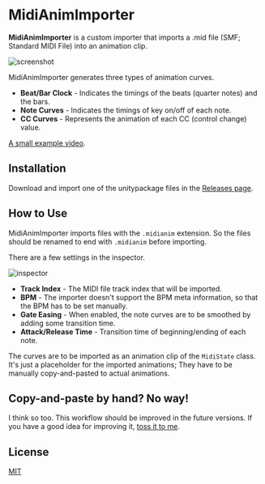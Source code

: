 MidiAnimImporter
================

**MidiAnimImporter** is a custom importer that imports a .mid file (SMF;
Standard MIDI File) into an animation clip.

![screenshot](https://i.imgur.com/fJtYbnVl.png)

MidiAnimImporter generates three types of animation curves.

- **Beat/Bar Clock** - Indicates the timings of the beats (quarter notes) and
  the bars.
- **Note Curves** - Indicates the timings of key on/off of each note.
- **CC Curves** - Represents the animation of each CC (control change) value.

[A small example video](http://radiumsoftware.tumblr.com/post/165638886043).

Installation
------------

Download and import one of the unitypackage files in the [Releases page].

[Releases page]: https://github.com/keijiro/MidiAnimImporter/releases

How to Use
----------

MidiAnimImporter imports files with the `.midianim` extension. So the files
should be renamed to end with `.midianim` before importing.

There are a few settings in the inspector.

![inspector](https://i.imgur.com/HDWZgX7.png)

- **Track Index** - The MIDI file track index that will be imported.
- **BPM** - The importer doesn't support the BPM meta information, so that the
  BPM has to be set manually.
- **Gate Easing** - When enabled, the note curves are to be smoothed by adding
  some transition time.
- **Attack/Release Time** - Transition time of beginning/ending of each note.

The curves are to be imported as an animation clip of the `MidiState` class.
It's just a placeholder for the imported animations; They have to be manually
copy-and-pasted to actual animations.

Copy-and-paste by hand? No way!
-------------------------------

I think so too. This workflow should be improved in the future versions. If you
have a good idea for improving it, [toss it to me].

[toss it to me]: https://github.com/keijiro/MidiAnimImporter/issues

License
-------

[MIT](LICENSE.txt)
